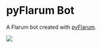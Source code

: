 # pyFlarum Bot

A Flarum bot created with [pyFlarum](https://discuss.flarum.org/d/28221).

<a href="https://www.buymeacoffee.com/skevo"><img src="https://img.buymeacoffee.com/button-api/?text=Support me&emoji=🐣&slug=skevo&button_colour=ffa200&font_colour=000000&font_family=Poppins&outline_colour=000000&coffee_colour=FFDD00" /></a>
